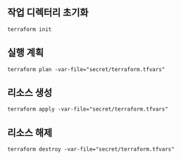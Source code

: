 ## 작업 디렉터리 초기화
`terraform init`

## 실행 계획
`terraform plan -var-file="secret/terraform.tfvars"`

## 리소스 생성
`terraform apply -var-file="secret/terraform.tfvars"`

## 리소스 해제
`terraform destroy -var-file="secret/terraform.tfvars"`